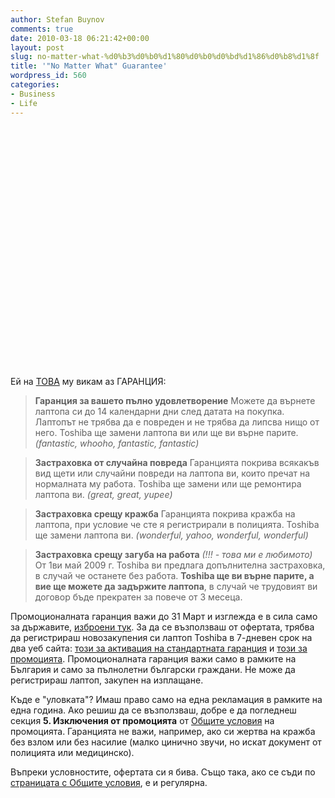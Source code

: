 ```yaml
---
author: Stefan Buynov
comments: true
date: 2010-03-18 06:21:42+00:00
layout: post
slug: no-matter-what-%d0%b3%d0%b0%d1%80%d0%b0%d0%bd%d1%86%d0%b8%d1%8f
title: '"No Matter What" Guarantee'
wordpress_id: 560
categories:
- Business
- Life
---
```


<object classid="clsid:d27cdb6e-ae6d-11cf-96b8-444553540000" width="640" height="385" codebase="http://download.macromedia.com/pub/shockwave/cabs/flash/swflash.cab#version=6,0,40,0"><param name="allowFullScreen" value="true" /><param name="allowscriptaccess" value="always" /><param name="src" value="http://www.youtube.com/v/5LRnq3ooGDc&amp;hl=en_US&amp;fs=1&amp;" /><param name="allowfullscreen" value="true" /><embed type="application/x-shockwave-flash" width="640" height="385" src="http://www.youtube.com/v/5LRnq3ooGDc&amp;hl=en_US&amp;fs=1&amp;" allowscriptaccess="always" allowfullscreen="true"></embed></object>

Ей на [ТОВА](https://www.nomatterwhatguarantee.com/main_structure.php?page=home) му викам аз ГАРАНЦИЯ:

> **Гаранция за вашето пълно удовлетворение**
Можете да върнете лаптопа си до 14 календарни дни след датата на покупка. Лаптопът не трябва да е повреден и не трябва да липсва нищо от него. Toshiba ще замени лаптопа ви или ще ви върне парите.
_(fantastic, whooho, fantastic, fantastic)_

> **Застраховка от случайна повреда**
Гаранцията покрива всякакъв вид щети или случайни повреди на лаптопа ви, които пречат на нормалната му работа. Toshiba ще замени или ще ремонтира лаптопа ви.
_(great, great, yupee)_

> **Застраховка срещу кражба**
Гаранцията покрива кражба на лаптопа, при условие че сте я регистрирали в полицията. Toshiba ще замени лаптопа ви.
_(wonderful, yahoo, wonderful, wonderful)_

> **Застраховка срещу загуба на работа** _(!!! - това ми е любимото)_
От 1ви май 2009 г. Toshiba ви предлага допълнителна застраховка, в случай че останете без работа. **Toshiba ще ви върне парите, а вие ще можете да задържите лаптопа**, в случай че трудовият ви договор бъде прекратен за повече от 3 месеца.


Промоционалната гаранция важи до 31 Март и изглежда е в сила само за държавите, [изброени тук](http://www.nomatterwhatguarantee.com). За да се възползваш от офертата, трябва да регистрираш новозакупения си лаптоп Toshiba в 7-дневен срок на два уеб сайта: [този за активация на стандартната гаранция](http://www.toshiba-europe.com/registration) и [този за промоцията](http://www.nomatterwhatguarantee.com). Промоционалната гаранция важи само в рамките на България и само за пълнолетни български граждани. Не може да регистрираш лаптоп, закупен на изплащане.

Къде е "уловката"? Имаш право само на една рекламация в рамките на една година.
Ако решиш да се възползваш, добре е да погледнеш секция **5. Изключения от промоцията** от [Общите условия](https://www.nomatterwhatguarantee.com/download/TC_Trust_Toshiba_BG.pdf) на промоцията. Гаранцията не важи, например, ако си жертва на кражба без взлом или без насилие (малко цинично звучи, но искат документ от полицията или медицинско).

Въпреки условностите, офертата си я бива. Също така, ако се съди по [страницата с Общите условия](https://www.nomatterwhatguarantee.com/content/tc_show_BG.php?reg=0), е и регулярна.

